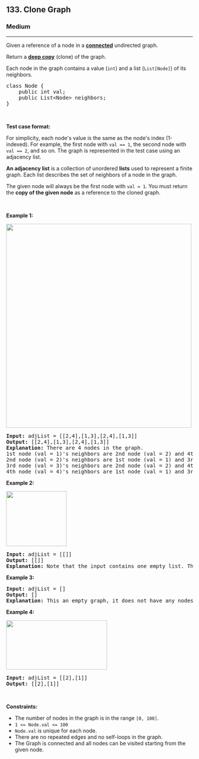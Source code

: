 <h2>133. Clone Graph</h2><h3>Medium</h3><hr><div style="user-select: auto;"><p style="user-select: auto;">Given a reference of a node in a <strong style="user-select: auto;"><a href="https://en.wikipedia.org/wiki/Connectivity_(graph_theory)#Connected_graph" target="_blank" style="user-select: auto;">connected</a></strong> undirected graph.</p>

<p style="user-select: auto;">Return a <a href="https://en.wikipedia.org/wiki/Object_copying#Deep_copy" target="_blank" style="user-select: auto;"><strong style="user-select: auto;">deep copy</strong></a> (clone) of the graph.</p>

<p style="user-select: auto;">Each node in the graph contains a value (<code style="user-select: auto;">int</code>) and a list (<code style="user-select: auto;">List[Node]</code>) of its neighbors.</p>

<pre style="user-select: auto;">class Node {
    public int val;
    public List&lt;Node&gt; neighbors;
}
</pre>

<p style="user-select: auto;">&nbsp;</p>

<p style="user-select: auto;"><strong style="user-select: auto;">Test case format:</strong></p>

<p style="user-select: auto;">For simplicity, each node's value is the same as the node's index (1-indexed). For example, the first node with <code style="user-select: auto;">val == 1</code>, the second node with <code style="user-select: auto;">val == 2</code>, and so on. The graph is represented in the test case using an adjacency list.</p>

<p style="user-select: auto;"><b style="user-select: auto;">An adjacency list</b> is a collection of unordered <b style="user-select: auto;">lists</b> used to represent a finite graph. Each list describes the set of neighbors of a node in the graph.</p>

<p style="user-select: auto;">The given node will always be the first node with <code style="user-select: auto;">val = 1</code>. You must return the <strong style="user-select: auto;">copy of the given node</strong> as a reference to the cloned graph.</p>

<p style="user-select: auto;">&nbsp;</p>
<p style="user-select: auto;"><strong style="user-select: auto;">Example 1:</strong></p>
<img alt="" src="https://assets.leetcode.com/uploads/2019/11/04/133_clone_graph_question.png" style="width: 500px; height: 550px; user-select: auto;">
<pre style="user-select: auto;"><strong style="user-select: auto;">Input:</strong> adjList = [[2,4],[1,3],[2,4],[1,3]]
<strong style="user-select: auto;">Output:</strong> [[2,4],[1,3],[2,4],[1,3]]
<strong style="user-select: auto;">Explanation:</strong> There are 4 nodes in the graph.
1st node (val = 1)'s neighbors are 2nd node (val = 2) and 4th node (val = 4).
2nd node (val = 2)'s neighbors are 1st node (val = 1) and 3rd node (val = 3).
3rd node (val = 3)'s neighbors are 2nd node (val = 2) and 4th node (val = 4).
4th node (val = 4)'s neighbors are 1st node (val = 1) and 3rd node (val = 3).
</pre>

<p style="user-select: auto;"><strong style="user-select: auto;">Example 2:</strong></p>
<img alt="" src="https://assets.leetcode.com/uploads/2020/01/07/graph.png" style="width: 163px; height: 148px; user-select: auto;">
<pre style="user-select: auto;"><strong style="user-select: auto;">Input:</strong> adjList = [[]]
<strong style="user-select: auto;">Output:</strong> [[]]
<strong style="user-select: auto;">Explanation:</strong> Note that the input contains one empty list. The graph consists of only one node with val = 1 and it does not have any neighbors.
</pre>

<p style="user-select: auto;"><strong style="user-select: auto;">Example 3:</strong></p>

<pre style="user-select: auto;"><strong style="user-select: auto;">Input:</strong> adjList = []
<strong style="user-select: auto;">Output:</strong> []
<strong style="user-select: auto;">Explanation:</strong> This an empty graph, it does not have any nodes.
</pre>

<p style="user-select: auto;"><strong style="user-select: auto;">Example 4:</strong></p>
<img alt="" src="https://assets.leetcode.com/uploads/2020/01/07/graph-1.png" style="width: 272px; height: 133px; user-select: auto;">
<pre style="user-select: auto;"><strong style="user-select: auto;">Input:</strong> adjList = [[2],[1]]
<strong style="user-select: auto;">Output:</strong> [[2],[1]]
</pre>

<p style="user-select: auto;">&nbsp;</p>
<p style="user-select: auto;"><strong style="user-select: auto;">Constraints:</strong></p>

<ul style="user-select: auto;">
	<li style="user-select: auto;">The number of nodes in the graph is in the range <code style="user-select: auto;">[0, 100]</code>.</li>
	<li style="user-select: auto;"><code style="user-select: auto;">1 &lt;= Node.val &lt;= 100</code></li>
	<li style="user-select: auto;"><code style="user-select: auto;">Node.val</code> is unique for each node.</li>
	<li style="user-select: auto;">There are no repeated edges and no self-loops in the graph.</li>
	<li style="user-select: auto;">The Graph is connected and all nodes can be visited starting from the given node.</li>
</ul>
</div>